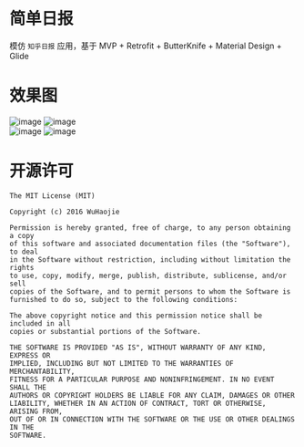 # 简单日报
模仿 `知乎日报` 应用，基于 MVP + Retrofit + ButterKnife + Material Design + Glide

# 效果图

![image](https://github.com/a-voyager/ZhihuDaily/raw/master/imgs/01.png "效果图") ![image](https://github.com/a-voyager/ZhihuDaily/raw/master/imgs/02.png "效果图")
<br>
![image](https://github.com/a-voyager/ZhihuDaily/raw/master/imgs/03.png "效果图") ![image](https://github.com/a-voyager/ZhihuDaily/raw/master/imgs/04.png "效果图")

# 开源许可
    The MIT License (MIT)

    Copyright (c) 2016 WuHaojie

    Permission is hereby granted, free of charge, to any person obtaining a copy
    of this software and associated documentation files (the "Software"), to deal
    in the Software without restriction, including without limitation the rights
    to use, copy, modify, merge, publish, distribute, sublicense, and/or sell
    copies of the Software, and to permit persons to whom the Software is
    furnished to do so, subject to the following conditions:

    The above copyright notice and this permission notice shall be included in all
    copies or substantial portions of the Software.

    THE SOFTWARE IS PROVIDED "AS IS", WITHOUT WARRANTY OF ANY KIND, EXPRESS OR
    IMPLIED, INCLUDING BUT NOT LIMITED TO THE WARRANTIES OF MERCHANTABILITY,
    FITNESS FOR A PARTICULAR PURPOSE AND NONINFRINGEMENT. IN NO EVENT SHALL THE
    AUTHORS OR COPYRIGHT HOLDERS BE LIABLE FOR ANY CLAIM, DAMAGES OR OTHER
    LIABILITY, WHETHER IN AN ACTION OF CONTRACT, TORT OR OTHERWISE, ARISING FROM,
    OUT OF OR IN CONNECTION WITH THE SOFTWARE OR THE USE OR OTHER DEALINGS IN THE
    SOFTWARE.